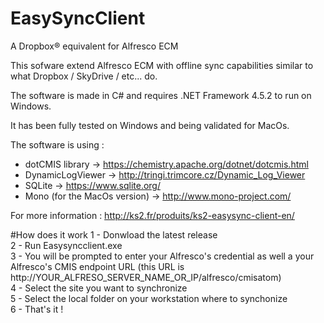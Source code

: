 # EasySyncClient
A Dropbox® equivalent for Alfresco ECM

This sofware extend Alfresco ECM with offline sync capabilities similar to what Dropbox / SkyDrive / etc... do.

The software is made in C# and requires .NET Framework 4.5.2 to run on Windows.

It has been fully tested on Windows and being validated for MacOs.

The software is using :
  - dotCMIS library -> https://chemistry.apache.org/dotnet/dotcmis.html
  - DynamicLogViewer -> http://tringi.trimcore.cz/Dynamic_Log_Viewer
  - SQLite -> https://www.sqlite.org/
  - Mono (for the MacOs version) -> http://www.mono-project.com/

For more information : http://ks2.fr/produits/ks2-easysync-client-en/

#How does it work
1 - Donwload the latest release<br/>
2 - Run Easysyncclient.exe<br/>
3 - You will be prompted to enter your Alfresco's credential as well a your Alfresco's CMIS endpoint URL (this URL is http://YOUR_ALFRESO_SERVER_NAME_OR_IP/alfresco/cmisatom) <br/>
4 - Select the site you want to synchronize<br/>
5 - Select the local folder on your workstation where to synchonize<br/>
6 - That's it !<br/>

